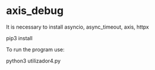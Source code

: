 # axis_debug
It is necessary to install asyncio, async_timeout, axis, httpx

pip3 install <package>

To run the program use:

python3 utilizador4.py
